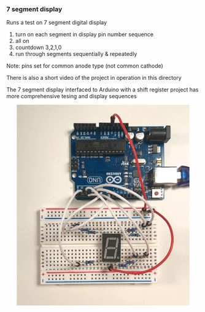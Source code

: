  ### 7 segment display 

  Runs a test on 7 segment digital display
  
  1) turn on each segment in display pin number sequence
  2) all on
  3) countdown 3,2,1,0
  4) run through segments sequentially & repeatedly
  
  Note: pins set for common anode type (not common cathode)

  There is also a short video of the project in operation in this directory
  
  The 7 segment display interfaced to Arduino with a shift register project has 
  more comprehensive tesing and display sequences
  
<p align="center">
  <img src="seg7test.jpg" width="450" alt="board layout">
</p>
